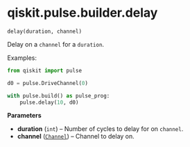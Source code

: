<span id="qiskit-pulse-builder-delay" />

# qiskit.pulse.builder.delay

<span id="undefined" />

`delay(duration, channel)`

Delay on a `channel` for a `duration`.

Examples:

```python
from qiskit import pulse

d0 = pulse.DriveChannel(0)

with pulse.build() as pulse_prog:
    pulse.delay(10, d0)
```

**Parameters**

*   **duration** (`int`) – Number of cycles to delay for on `channel`.
*   **channel** ([`Channel`](qiskit.pulse.channels#Channel "qiskit.pulse.channels.Channel")) – Channel to delay on.
